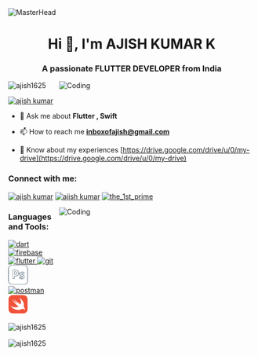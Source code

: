 
<img src="https://animafoundation.in/wp-content/uploads/2021/03/mobile-app.gif" alt="MasterHead" width="1000">

<h1 align="center">Hi 👋, I'm AJISH KUMAR K</h1>
<h3 align="center">A passionate FLUTTER DEVELOPER from India</h3>


<img align="right" alt="Coding" width="400" src="https://assets-global.website-files.com/5ee12d8e99cde2e20255c16c/5eebde66395a96021b665dd4_flutter-slides-4-pillars.gif">




<p align="left"> <img src="https://komarev.com/ghpvc/?username=ajish1625&label=Profile%20views&color=0e75b6&style=flat" alt="ajish1625" /> </p>

<p align="left"> <a href="https://twitter.com/ajish kumar" target="blank"><img src="https://img.shields.io/twitter/follow/ajish kumar?logo=twitter&style=for-the-badge" alt="ajish kumar" /></a> </p>

- 💬 Ask me about **Flutter , Swift**

- 📫 How to reach me **inboxofajish@gmail.com**

- 📄 Know about my experiences [https://drive.google.com/drive/u/0/my-drive](https://drive.google.com/drive/u/0/my-drive)

<h3 align="left">Connect with me:</h3>
<p align="left">
<a href="https://twitter.com/ajish kumar" target="blank"><img align="center" src="https://raw.githubusercontent.com/rahuldkjain/github-profile-readme-generator/master/src/images/icons/Social/twitter.svg" alt="ajish kumar" height="30" width="40" /></a>
<a href="https://linkedin.com/in/ajish kumar" target="blank"><img align="center" src="https://raw.githubusercontent.com/rahuldkjain/github-profile-readme-generator/master/src/images/icons/Social/linked-in-alt.svg" alt="ajish kumar" height="30" width="40" /></a>
<a href="https://instagram.com/the_1st_prime" target="blank"><img align="center" src="https://raw.githubusercontent.com/rahuldkjain/github-profile-readme-generator/master/src/images/icons/Social/instagram.svg" alt="the_1st_prime" height="30" width="40" /></a>
</p>
<img align="right" alt="Coding" width="400" height="300" src="https://www.appslure.com/wp-content/uploads/2022/07/app-development-1.gif">

<h3 align="left">Languages and Tools:</h3>
<p align="left"> <a href="https://dart.dev" target="_blank" rel="noreferrer"> <img src="https://www.vectorlogo.zone/logos/dartlang/dartlang-icon.svg" alt="dart" width="40" height="40"/> </a> <a href="https://firebase.google.com/" target="_blank" rel="noreferrer"> <img src="https://www.vectorlogo.zone/logos/firebase/firebase-icon.svg" alt="firebase" width="40" height="40"/> </a> <a href="https://flutter.dev" target="_blank" rel="noreferrer"> <img src="https://www.vectorlogo.zone/logos/flutterio/flutterio-icon.svg" alt="flutter" width="40" height="40"/> </a> <a href="https://git-scm.com/" target="_blank" rel="noreferrer"> <img src="https://www.vectorlogo.zone/logos/git-scm/git-scm-icon.svg" alt="git" width="40" height="40"/> </a> <a href="https://www.photoshop.com/en" target="_blank" rel="noreferrer"> <img src="https://raw.githubusercontent.com/devicons/devicon/master/icons/photoshop/photoshop-line.svg" alt="photoshop" width="40" height="40"/> </a> <a href="https://postman.com" target="_blank" rel="noreferrer"> <img src="https://www.vectorlogo.zone/logos/getpostman/getpostman-icon.svg" alt="postman" width="40" height="40"/> </a> <a href="https://developer.apple.com/swift/" target="_blank" rel="noreferrer"> <img src="https://raw.githubusercontent.com/devicons/devicon/master/icons/swift/swift-original.svg" alt="swift" width="40" height="40"/> </a> </p>


<p><img align="center" src="https://github-readme-stats.vercel.app/api/top-langs?username=ajish1625&show_icons=true&locale=en&layout=compact" alt="ajish1625" /></p>


<p><img align="center" src="https://github-readme-streak-stats.herokuapp.com/?user=ajish1625&" alt="ajish1625" /></p>



